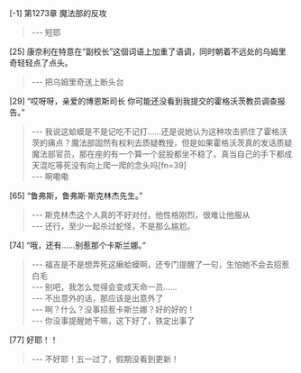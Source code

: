 
[-1] 第1273章 魔法部的反攻
>--- 短耶<br>

[25] 康奈利在特意在“副校长”这個词语上加重了语调，同时朝着不远处的乌姆里奇轻轻点了点头。
>--- 把乌姆里奇送上断头台<br>

[29] “哎呀呀，亲爱的博恩斯司长 你可能还没看到我提交的霍格沃茨教员调查报告。”
>--- 我说这蛤蟆是不是记吃不记打……还是说她认为这种攻击抓住了霍格沃茨的痛点？魔法部固然有权利去质疑教授，但是如果霍格沃茨真的发话质疑魔法部官员，那在座的有一个算一个屁股都坐不稳了。真当自己的手下都成天混吃等死没有向上爬一爬的念头吗[fn=39]<br>
>--- 啊嘞嘞<br>

[65] “鲁弗斯，鲁弗斯·斯克林杰先生。”
>--- 斯克林杰这个人真的不好对付，他性格刚烈，很难让他服从<br>
>--- 还行，至少一起杀过蛇怪，不是那么尴尬。<br>

[74] “哦，还有……别惹那个卡斯兰娜。”
>--- 福吉是不是想弄死这癞蛤蟆啊，还专门提醒了一句，生怕她不会去招惹白毛<br>
>--- 别吧，我怎么觉得会变成天命一员……<br>
>--- 不出意外的话，那应该是出意外了<br>
>--- 啊？什么？没事招惹卡斯兰娜？好的好的！<br>
>--- 你没事提醒她干嘛，这下好了，铁定出事了<br>

[77] 好耶！！
>--- 不好耶！五一过了，假期没看到更新！<br>
